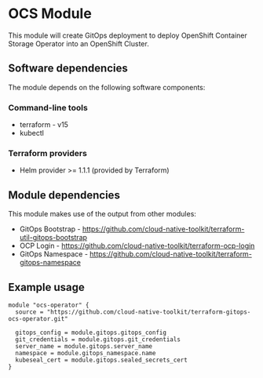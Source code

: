 # OCS Module

This module will create GitOps deployment to deploy OpenShift Container Storage Operator into an OpenShift Cluster.



## Software dependencies

The module depends on the following software components:

### Command-line tools

- terraform - v15
- kubectl

### Terraform providers

- Helm provider >= 1.1.1 (provided by Terraform)

## Module dependencies

This module makes use of the output from other modules:

- GitOps Bootstrap - https://github.com/cloud-native-toolkit/terraform-util-gitops-bootstrap
- OCP Login - https://github.com/cloud-native-toolkit/terraform-ocp-login
- GitOps Namespace - https://github.com/cloud-native-toolkit/terraform-gitops-namespace

## Example usage

```hcl-terraform
module "ocs-operator" {
  source = "https://github.com/cloud-native-toolkit/terraform-gitops-ocs-operator.git"

  gitops_config = module.gitops.gitops_config
  git_credentials = module.gitops.git_credentials
  server_name = module.gitops.server_name
  namespace = module.gitops_namespace.name
  kubeseal_cert = module.gitops.sealed_secrets_cert
}

```
